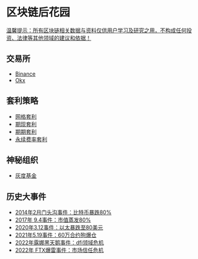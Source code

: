 # 区块链后花园
[温馨提示：所有区块链相关数据与资料仅供用户学习及研究之用，不构成任何投资、法律等其他领域的建议和依据！
]()


## 交易所
- [Binance](https://www.binance.com/zh-CN/)
- [Okx](https://www.okx.com/cn/trade-spot/btc-usdt)


## 套利策略
- [网格套利]()
- [期现套利]()
- [期期套利]()
- [永续费率套利]()


## 神秘组织
- [灰度基金](https://blockchaingarden.github.io/blockchain-garden/post/grayscale.html)


## 历史大事件
- [2014年2月门头沟事件：比特币暴跌80%]()
- [2017年 9.4事件：市值蒸发80%]()
- [2020年3.12事件：以太暴跌至80美元]()
- [2021年5.19事件：60万合约狗爆仓]()
- [2022年露娜黑天鹅事件：dfi领域危机]()
- [2022年 FTX爆雷事件：市场信任危机]()


